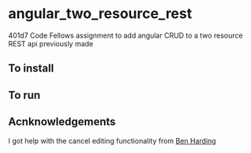 # angular_two_resource_rest
401d7 Code Fellows assignment to add angular CRUD to a two resource REST api previously made

## To install


## To run


## Acnknowledgements
I got help with the cancel editing functionality from [Ben Harding](https://github.com/bharding2)
